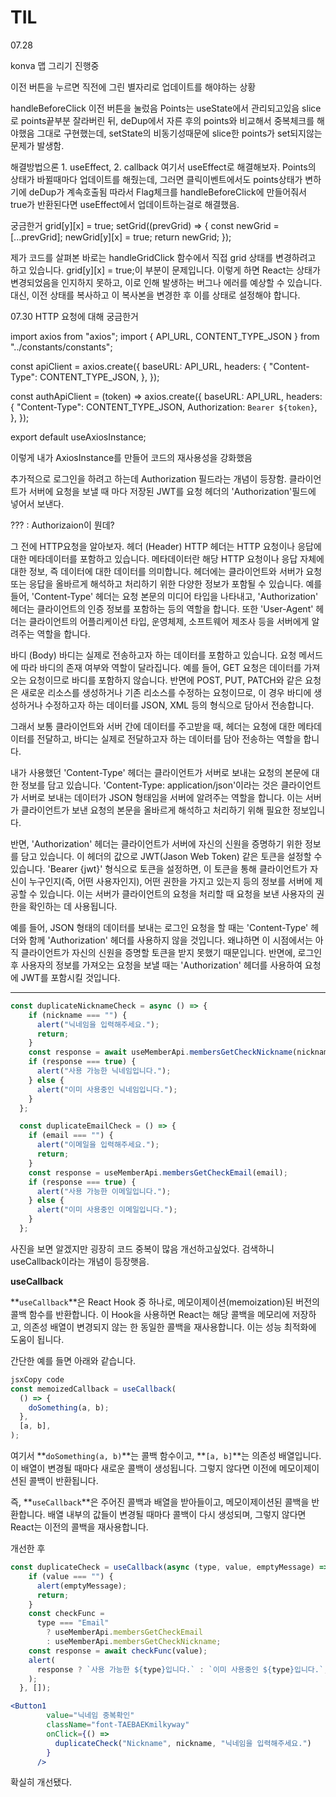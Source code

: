 # TIL

07.28

konva 맵 그리기 진행중

이전 버튼을 누르면 직전에 그린 별자리로 업데이트를 해야하는 상황

handleBeforeClick
이전 버튼을 눌렀음
Points는 useState에서 관리되고있음
slice로 points끝부분 잘라버린 뒤, deDup에서 자른 후의 points와 비교해서 중복체크를 해야했음
그대로 구현했는데, setState의 비동기성때문에 slice한 points가 set되지않는 문제가 발생함.

해결방법으론 1. useEffect, 2. callback
여기서 useEffect로 해결해보자.
Points의 상태가 바뀔때마다 업데이트를 해줬는데, 그러면 클릭이벤트에서도 points상태가 변하기에 deDup가 계속호출됨
따라서 Flag체크를 handleBeforeClick에 만들어줘서 true가 반환된다면 useEffect에서 업데이트하는걸로 해결했음.

궁금한거
grid[y][x] = true;
setGrid((prevGrid) => {
const newGrid = [...prevGrid];
newGrid[y][x] = true;
return newGrid;
});

제가 코드를 살펴본 바로는 handleGridClick 함수에서 직접 grid 상태를 변경하려고 하고 있습니다.
grid[y][x] = true;이 부분이 문제입니다.
이렇게 하면 React는 상태가 변경되었음을 인지하지 못하고, 이로 인해 발생하는 버그나 에러를 예상할 수 있습니다.
대신, 이전 상태를 복사하고 이 복사본을 변경한 후 이를 상태로 설정해야 합니다.

07.30
HTTP 요청에 대해 궁금한거

import axios from "axios";
import { API_URL, CONTENT_TYPE_JSON } from "../constants/constants";

const apiClient = axios.create({
  baseURL: API_URL,
  headers: {
    "Content-Type": CONTENT_TYPE_JSON,
  },
});

const authApiClient = (token) =>
  axios.create({
    baseURL: API_URL,
    headers: {
      "Content-Type": CONTENT_TYPE_JSON,
      Authorization: `Bearer ${token}`,
    },
  });

export default useAxiosInstance;

이렇게 내가 AxiosInstance를 만들어 코드의 재사용성을 강화했음

추가적으로 로그인을 하려고 하는데 Authorization 필드라는 개념이 등장함.
클라이언트가 서버에 요청을 보낼 때 마다 저장된 JWT를 요청 헤더의 'Authorization'필드에 넣어서 보낸다.

??? : Authorizaion이 뭔데?

그 전에 HTTP요청을 알아보자.
헤더 (Header)
HTTP 헤더는 HTTP 요청이나 응답에 대한 메타데이터를 포함하고 있습니다. 메타데이터란 해당 HTTP 요청이나 응답 자체에 대한 정보, 즉 데이터에 대한 데이터를 의미합니다. 헤더에는 클라이언트와 서버가 요청 또는 응답을 올바르게 해석하고 처리하기 위한 다양한 정보가 포함될 수 있습니다.
예를 들어, 'Content-Type' 헤더는 요청 본문의 미디어 타입을 나타내고, 'Authorization' 헤더는 클라이언트의 인증 정보를 포함하는 등의 역할을 합니다. 또한 'User-Agent' 헤더는 클라이언트의 어플리케이션 타입, 운영체제, 소프트웨어 제조사 등을 서버에게 알려주는 역할을 합니다.

바디 (Body)
바디는 실제로 전송하고자 하는 데이터를 포함하고 있습니다. 요청 메서드에 따라 바디의 존재 여부와 역할이 달라집니다. 예를 들어, GET 요청은 데이터를 가져오는 요청이므로 바디를 포함하지 않습니다. 반면에 POST, PUT, PATCH와 같은 요청은 새로운 리소스를 생성하거나 기존 리소스를 수정하는 요청이므로, 이 경우 바디에 생성하거나 수정하고자 하는 데이터를 JSON, XML 등의 형식으로 담아서 전송합니다.

그래서 보통 클라이언트와 서버 간에 데이터를 주고받을 때, 헤더는 요청에 대한 메타데이터를 전달하고, 바디는 실제로 전달하고자 하는 데이터를 담아 전송하는 역할을 합니다.


내가 사용했던 'Content-Type' 헤더는 클라이언트가 서버로 보내는 요청의 본문에 대한 정보를 담고 있습니다. 'Content-Type: application/json'이라는 것은 클라이언트가 서버로 보내는 데이터가 JSON 형태임을 서버에 알려주는 역할을 합니다. 이는 서버가 클라이언트가 보낸 요청의 본문을 올바르게 해석하고 처리하기 위해 필요한 정보입니다.

반면, 'Authorization' 헤더는 클라이언트가 서버에 자신의 신원을 증명하기 위한 정보를 담고 있습니다. 이 헤더의 값으로 JWT(Jason Web Token) 같은 토큰을 설정할 수 있습니다. 'Bearer {jwt}' 형식으로 토큰을 설정하면, 이 토큰을 통해 클라이언트가 자신이 누구인지(즉, 어떤 사용자인지), 어떤 권한을 가지고 있는지 등의 정보를 서버에 제공할 수 있습니다. 이는 서버가 클라이언트의 요청을 처리할 때 요청을 보낸 사용자의 권한을 확인하는 데 사용됩니다.

예를 들어, JSON 형태의 데이터를 보내는 로그인 요청을 할 때는 'Content-Type' 헤더와 함께 'Authorization' 헤더를 사용하지 않을 것입니다. 왜냐하면 이 시점에서는 아직 클라이언트가 자신의 신원을 증명할 토큰을 받지 못했기 때문입니다. 반면에, 로그인 후 사용자의 정보를 가져오는 요청을 보낼 때는 'Authorization' 헤더를 사용하여 요청에 JWT를 포함시킬 것입니다.


---
```jsx
const duplicateNicknameCheck = async () => {
    if (nickname === "") {
      alert("닉네임을 입력해주세요.");
      return;
    }
    const response = await useMemberApi.membersGetCheckNickname(nickname);
    if (response === true) {
      alert("사용 가능한 닉네임입니다.");
    } else {
      alert("이미 사용중인 닉네임입니다.");
    }
  };

  const duplicateEmailCheck = () => {
    if (email === "") {
      alert("이메일을 입력해주세요.");
      return;
    }
    const response = useMemberApi.membersGetCheckEmail(email);
    if (response === true) {
      alert("사용 가능한 이메일입니다.");
    } else {
      alert("이미 사용중인 이메일입니다.");
    }
  };
```
사진을 보면 알겠지만 굉장히 코드 중복이 많음
개선하고싶었다.
검색하니 useCallback이라는 개념이 등장햇음.

**useCallback**

**`useCallback`**은 React Hook 중 하나로, 메모이제이션(memoization)된 버전의 콜백 함수를 반환합니다. 이 Hook을 사용하면 React는 해당 콜백을 메모리에 저장하고, 의존성 배열이 변경되지 않는 한 동일한 콜백을 재사용합니다. 이는 성능 최적화에 도움이 됩니다.

간단한 예를 들면 아래와 같습니다.

```jsx
jsxCopy code
const memoizedCallback = useCallback(
  () => {
    doSomething(a, b);
  },
  [a, b],
);

```

여기서 **`doSomething(a, b)`**는 콜백 함수이고, **`[a, b]`**는 의존성 배열입니다. 이 배열이 변경될 때마다 새로운 콜백이 생성됩니다. 그렇지 않다면 이전에 메모이제이션된 콜백이 반환됩니다.

즉, **`useCallback`**은 주어진 콜백과 배열을 받아들이고, 메모이제이션된 콜백을 반환합니다. 배열 내부의 값들이 변경될 때마다 콜백이 다시 생성되며, 그렇지 않다면 React는 이전의 콜백을 재사용합니다.

개선한 후

```jsx
const duplicateCheck = useCallback(async (type, value, emptyMessage) => {
    if (value === "") {
      alert(emptyMessage);
      return;
    }
    const checkFunc =
      type === "Email"
        ? useMemberApi.membersGetCheckEmail
        : useMemberApi.membersGetCheckNickname;
    const response = await checkFunc(value);
    alert(
      response ? `사용 가능한 ${type}입니다.` : `이미 사용중인 ${type}입니다.`,
    );
  }, []);

<Button1
        value="닉네임 중복확인"
        className="font-TAEBAEKmilkyway"
        onClick={() =>
          duplicateCheck("Nickname", nickname, "닉네임을 입력해주세요.")
        }
      />
```

확실히 개선됐다.
